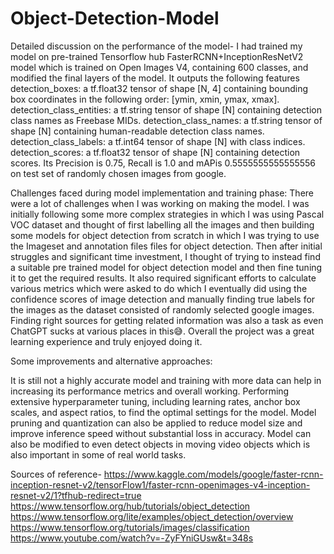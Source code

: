 # Object-Detection-Model
Detailed discussion on the performance of the model-
I had trained my model on pre-trained Tensorflow hub FasterRCNN+InceptionResNetV2 model which is trained on Open Images V4, containing 600 classes, and modified the final layers of the model. It outputs the following features detection_boxes: a tf.float32 tensor of shape [N, 4] containing bounding box coordinates in the following order: [ymin, xmin, ymax, xmax]. detection_class_entities: a tf.string tensor of shape [N] containing detection class names as Freebase MIDs. detection_class_names: a tf.string tensor of shape [N] containing human-readable detection class names. detection_class_labels: a tf.int64 tensor of shape [N] with class indices. detection_scores: a tf.float32 tensor of shape [N] containing detection scores. Its Precision is 0.75, Recall is 1.0 and mAPis 0.5555555555555556 on test set of randomly chosen images from google.

Challenges faced during model implementation and training phase:
There were a lot of challenges when I was working on making the model. I was initially following some more complex strategies in which I was using Pascal VOC dataset and thought of first labelling all the images and then building some models for object detection from scratch in which I was trying to use the Imageset and annotation files files for object detection. Then after initial struggles and significant time investment, I thought of trying to instead find a suitable pre trained model for object detection model and then fine tuning it to get the required results. It also required significant efforts to calculate various metrics which were asked to do which I eventually did using the confidence scores of image detection and manually finding true labels for the images as the dataset consisted of randomly selected google images. Finding right sources for getting related information was also a task as even ChatGPT sucks at various places in this😅. Overall the project was a great learning experience and truly enjoyed doing it.

Some improvements and alternative approaches:

It is still not a highly accurate model and training with more data can help in increasing its performance metrics and overall working. Performing extensive hyperparameter tuning, including learning rates, anchor box scales, and aspect ratios, to find the optimal settings for the model. Model pruning and quantization can also be applied to reduce model size and improve inference speed without substantial loss in accuracy. Model can also be modified to even detect objects in moving video objects which is also important in some of real world tasks.

Sources of reference- https://www.kaggle.com/models/google/faster-rcnn-inception-resnet-v2/tensorFlow1/faster-rcnn-openimages-v4-inception-resnet-v2/1?tfhub-redirect=true https://www.tensorflow.org/hub/tutorials/object_detection
https://www.tensorflow.org/lite/examples/object_detection/overview
https://www.tensorflow.org/tutorials/images/classification https://www.youtube.com/watch?v=-ZyFYniGUsw&t=348s


